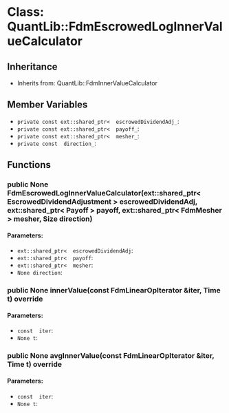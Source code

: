 # Class: QuantLib::FdmEscrowedLogInnerValueCalculator

## Inheritance
- Inherits from: QuantLib::FdmInnerValueCalculator

## Member Variables
- `private const ext::shared_ptr<  escrowedDividendAdj_`: 
- `private const ext::shared_ptr<  payoff_`: 
- `private const ext::shared_ptr<  mesher_`: 
- `private const  direction_`: 

## Functions
### public None FdmEscrowedLogInnerValueCalculator(ext::shared_ptr< EscrowedDividendAdjustment > escrowedDividendAdj, ext::shared_ptr< Payoff > payoff, ext::shared_ptr< FdmMesher > mesher, Size direction)

#### Parameters:
- `ext::shared_ptr<  escrowedDividendAdj`: 
- `ext::shared_ptr<  payoff`: 
- `ext::shared_ptr<  mesher`: 
- `None direction`: 

### public None innerValue(const FdmLinearOpIterator &iter, Time t) override

#### Parameters:
- `const  iter`: 
- `None t`: 

### public None avgInnerValue(const FdmLinearOpIterator &iter, Time t) override

#### Parameters:
- `const  iter`: 
- `None t`: 

